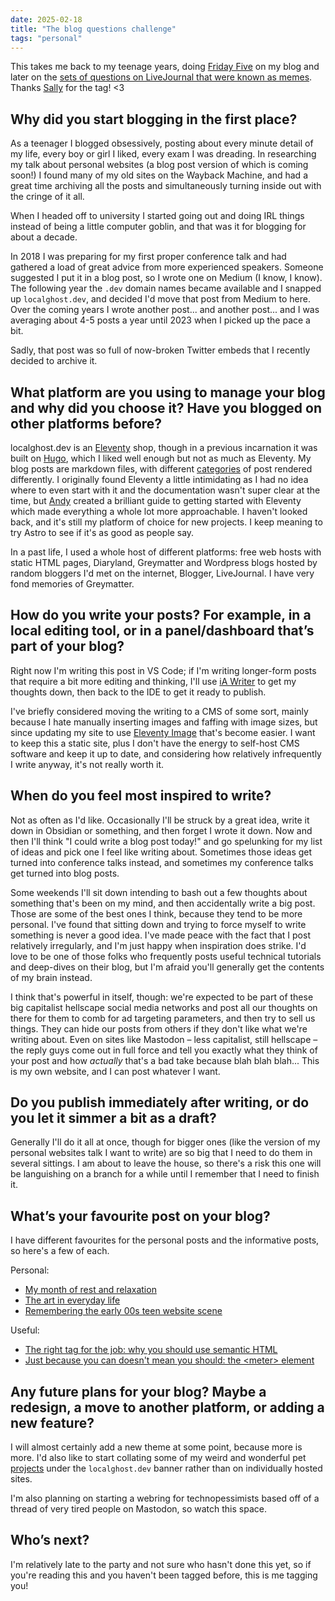 ```yaml
---
date: 2025-02-18
title: "The blog questions challenge"
tags: "personal"
---
```


This takes me back to my teenage years, doing [Friday Five](https://www.google.com/search?q=friday+five+2002+blogging) on my blog and later on the [sets of questions on LiveJournal that were known as memes](https://book-memes.livejournal.com/). Thanks [Sally](https://sallylait.com) for the tag! <3

<!-- more -->

## Why did you start blogging in the first place?
As a teenager I blogged obsessively, posting about every minute detail of my life, every boy or girl I liked, every exam I was dreading. In researching my talk about personal websites (a blog post version of which is coming soon!) I found many of my old sites on the Wayback Machine, and had a great time archiving all the posts and simultaneously turning inside out with the cringe of it all. 

When I headed off to university I started going out and doing IRL things instead of being a little computer goblin, and that was it for blogging for about a decade. 

In 2018 I was preparing for my first proper conference talk and had gathered a load of great advice from more experienced speakers. Someone suggested I put it in a blog post, so I wrote one on Medium (I know, I know). The following year the `.dev` domain names became available and I snapped up `localghost.dev`, and decided I'd move that post from Medium to here. Over the coming years I wrote another post... and another post... and I was averaging about 4-5 posts a year until 2023 when I picked up the pace a bit. 

Sadly, that post was so full of now-broken Twitter embeds that I recently decided to archive it.

## What platform are you using to manage your blog and why did you choose it? Have you blogged on other platforms before?

localghost.dev is an [Eleventy](https://11ty.dev) shop, though in a previous incarnation it was built on [Hugo](https://gohugo.io/), which I liked well enough but not as much as Eleventy. My blog posts are markdown files, with different [categories](https://localghost.dev/blog/building-post-types-and-category-rss-feeds-in-eleventy/) of post rendered differently. 
I originally found Eleventy a little intimidating as I had no idea where to even start with it and the documentation wasn't super clear at the time, but [Andy](https://piccalil.li) created a brilliant guide to getting started with Eleventy which made everything a whole lot more approachable. I haven't looked back, and it's still my platform of choice for new projects. I keep meaning to try Astro to see if it's as good as people say. 

In a past life, I used a whole host of different platforms: free web hosts with static HTML pages, Diaryland, Greymatter and Wordpress blogs hosted by random bloggers I'd met on the internet, Blogger, LiveJournal. I have very fond memories of Greymatter. 

## How do you write your posts? For example, in a local editing tool, or in a panel/dashboard that’s part of your blog?
Right now I'm writing this post in VS Code; if I'm writing longer-form posts that require a bit more editing and thinking, I'll use [iA Writer](https://ia.net/writer) to get my thoughts down, then back to the IDE to get it ready to publish.

I've briefly considered moving the writing to a CMS of some sort, mainly because I hate manually inserting images and faffing with image sizes, but since updating my site to use [Eleventy Image](https://www.11ty.dev/docs/plugins/image/) that's become easier. I want to keep this a static site, plus I don't have the energy to self-host CMS software and keep it up to date, and considering how relatively infrequently I write anyway, it's not really worth it. 

## When do you feel most inspired to write?
Not as often as I'd like. Occasionally I'll be struck by a great idea, write it down in Obsidian or something, and then forget I wrote it down. Now and then I'll think "I could write a blog post today!" and go spelunking for my list of ideas and pick one I feel like writing about. Sometimes those ideas get turned into conference talks instead, and sometimes my conference talks get turned into blog posts. 

Some weekends I'll sit down intending to bash out a few thoughts about something that's been on my mind, and then accidentally write a big post. Those are some of the best ones I think, because they tend to be more personal. I've found that sitting down and trying to force myself to write something is never a good idea. I've made peace with the fact that I post relatively irregularly, and I'm just happy when inspiration does strike. I'd love to be one of those folks who frequently posts useful technical tutorials and deep-dives on their blog, but I'm afraid you'll generally get the contents of my brain instead. 

I think that's powerful in itself, though: we're expected to be part of these big capitalist hellscape social media networks and post all our thoughts on there for them to comb for ad targeting parameters, and then try to sell us things. They can hide our posts from others if they don't like what we're writing about. Even on sites like Mastodon &ndash; less capitalist, still hellscape &ndash; the reply guys come out in full force and tell you exactly what they think of your post and how *actually* that's a bad take because blah blah blah... This is my own website, and I can post whatever I want. 

## Do you publish immediately after writing, or do you let it simmer a bit as a draft?
Generally I'll do it all at once, though for bigger ones (like the version of my personal websites talk I want to write) are so big that I need to do them in several sittings. I am about to leave the house, so there's a risk this one will be languishing on a branch for a while until I remember that I need to finish it. 

## What’s your favourite post on your blog?

I have different favourites for the personal posts and the informative posts, so here's a few of each.

Personal:
- [My month of rest and relaxation](https://localghost.dev/blog/my-month-of-rest-and-relaxation/)
- [The art in everyday life](https://localghost.dev/blog/the-art-in-everyday-life)
- [Remembering the early 00s teen website scene](https://localghost.dev/blog/remembering-the-early-00s-teen-website-scene/)

Useful:
- [The right tag for the job: why you should use semantic HTML](https://localghost.dev/blog/the-right-tag-for-the-job-why-you-should-use-semantic-html/)
- [Just because you can doesn't mean you should: the &lt;meter&gt; element](https://localghost.dev/blog/just-because-you-can-doesnt-mean-you-should-the-meter-element/)

## Any future plans for your blog? Maybe a redesign, a move to another platform, or adding a new feature?
I will almost certainly add a new theme at some point, because more is more. I'd also like to start collating some of my weird and wonderful pet [projects](https://localghost.dev/projects) under the `localghost.dev` banner rather than on individually hosted sites.

I'm also planning on starting a webring for technopessimists based off of a thread of very tired people on Mastodon, so watch this space.

## Who’s next?

I'm relatively late to the party and not sure who hasn't done this yet, so if you're reading this and you haven't been tagged before, this is me tagging you! 